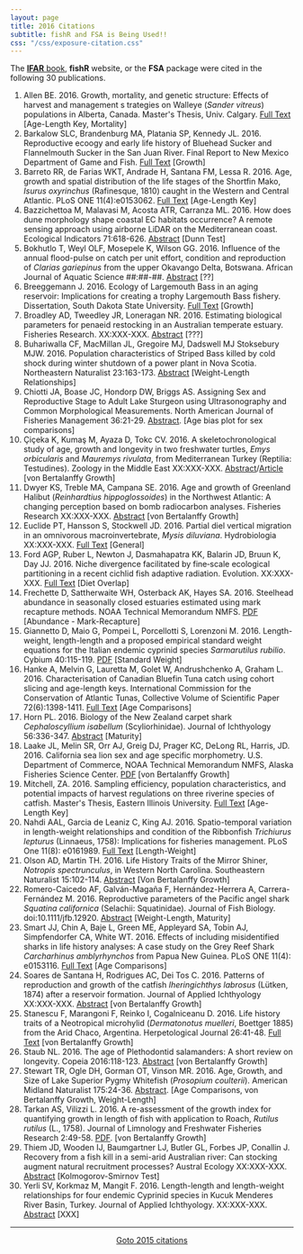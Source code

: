 ```yaml
---
layout: page
title: 2016 Citations
subtitle: fishR and FSA is Being Used!!
css: "/css/exposure-citation.css"
---
```


The [**IFAR** book](http://derekogle.com/IFAR/), **fishR** website, or the **FSA** package were cited in the following <span id="contact-div">30</span> publications.

1. Allen BE.  2016.  Growth, mortality, and genetic structure: Effects of harvest and management s
trategies on Walleye (*Sander vitreus*) populations in Alberta, Canada.  Master's Thesis, Univ. Calgary.  [Full Text](http://theses.ucalgary.ca/jspui/bitstream/11023/3004/3/ucalgary_2016_allen_brandon.pdf) [Age-Length Key, Mortality]
1. Barkalow SLC, Brandenburg MA, Platania SP, Kennedy JL.  2016.  Reproductive ecoogy and early life history of Bluehead Sucker and Flannelmouth Sucker in the San Juan River.  Final Report to New Mexico Department of Game and Fish.  [Full Text](http://www.wildlife.state.nm.us/download/conservation/share-with-wildlife/reports/2015/Reproductive-Ecology-and-Early-Life-History-of-Bluehead-Sucker-and-Flannelmouth-Sucker-in-San-Juan-River-_-American-Southwest-Ichthyological.pdf) [Growth]
1. Barreto RR, de Farias WKT, Andrade H, Santana FM, Lessa R.  2016.  Age, growth and spatial distribution of the life stages of the Shortfin Mako, *Isurus oxyrinchus* (Rafinesque, 1810) caught in the Western and Central Atlantic.  PLoS ONE 11(4):e0153062.  [Full Text](http://journals.plos.org/plosone/article?id=10.1371/journal.pone.0153062) [Age-Length Key]
1. Bazzichettoa M, Malavasi M, Acosta ATR, Carranza ML.  2016.  How does dune morphology shape coastal EC habitats occurrence? A remote sensing approach using airborne LiDAR on the Mediterranean coast.  Ecological Indicators 71:618-626.  [Abstract](http://www.sciencedirect.com/science/article/pii/S1470160X16304435) [Dunn Test]
1. Bokhutlo T, Weyl OLF, Mosepele K, Wilson GG.  2016.  Influence of the annual flood-pulse on catch per unit effort, condition and reproduction of *Clarias gariepinus* from the upper Okavango Delta, Botswana.  African Journal of Aquatic Science ##:##-##. [Abstract](http://www.tandfonline.com/doi/abs/10.2989/16085914.2016.1138279) [??]
1. Breeggemann J.  2016.  Ecology of Largemouth Bass in an aging reservoir: Implications for creating a trophy Largemouth Bass fishery. Dissertation, South Dakota State University.  [Full Text](http://openprairie.sdstate.edu/cgi/viewcontent.cgi?article=2069&context=etd) [Growth]
1. Broadley AD, Tweedley JR, Loneragan NR. 2016.  Estimating biological parameters for penaeid restocking in an Australian temperate estuary. Fisheries Research. XX:XXX-XXX. [Abstract](http://www.sciencedirect.com/science/article/pii/S0165783616303009) [???]
1. Buhariwalla CF, MacMillan JL, Gregoire MJ, Dadswell MJ Stoksebury MJW.  2016.  Population characteristics of Striped Bass killed by cold shock during winter shutdown of a power plant in Nova Scotia.  Northeastern Naturalist 23:163-173.  [Abstract](http://www.bioone.org/doi/abs/10.1656/045.023.0113) [Weight-Length Relationships]
1. Chiotti JA, Boase JC, Hondorp DW, Briggs AS.  Assigning Sex and Reproductive Stage to Adult Lake Sturgeon using Ultrasonography and Common Morphological Measurements.  North American Journal of Fisheries Management 36:21-29.  [Abstract](http://www.tandfonline.com/doi/abs/10.1080/02755947.2015.1103823).  [Age bias plot for sex comparisons]
1. Çiçeka K, Kumaş M, Ayaza D, Tokc CV.  2016.  A skeletochronological study of age, growth and longevity in two freshwater turtles, *Emys orbicularis* and *Mauremys rivulata*, from Mediterranean Turkey (Reptilia: Testudines).  Zoology in the Middle East XX:XXX-XXX.  [Abstract](http://www.tandfonline.com/doi/abs/10.1080/09397140.2016.1144277)/[Article](https://www.researchgate.net/publication/293827479_A_skeletochronological_study_of_age_growth_and_longevity_in_two_freshwater_turtles_Emys_orbicularis_and_Mauremys_rivulata_from_Mediterranean_Turkey_Reptilia_Testudines) [von Bertalanffy Growth]
1. Dwyer KS, Treble MA, Campana SE.  2016.  Age and growth of Greenland Halibut (*Reinhardtius hippoglossoides*) in the Northwest Atlantic: A changing perception based on bomb radiocarbon analyses.  Fisheries Research XX:XXX-XXX. [Abstract](http://www.sciencedirect.com/science/article/pii/S0165783616300169) [von Bertalanffy Growth]
1. Euclide PT, Hansson S, Stockwell JD.  2016.  Partial diel vertical migration in an omnivorous macroinvertebrate, *Mysis diluviana*.  Hydrobiologia XX:XXX-XXX.  [Full Text](http://link.springer.com/article/10.1007/s10750-016-2982-5) [General]
1. Ford AGP, Ruber L, Newton J, Dasmahapatra KK, Balarin JD, Bruun K, Day JJ.  2016.  Niche divergence facilitated by fine‐scale ecological partitioning in a recent cichlid fish adaptive radiation. Evolution. XX:XXX-XXX.  [Full Text](http://onlinelibrary.wiley.com/doi/10.1111/evo.13072/pdf) [Diet Overlap]
1. Frechette D, Sattherwaite WH, Osterback AK, Hayes SA.  2016.  Steelhead abundance in seasonally closed estuaries estimated using mark recapture methods.  NOAA Technical Memorandum NMFS.  [PDF](https://www.researchgate.net/profile/William_Satterthwaite/publication/299657318_Steelhead_abundance_in_seasonally_closed_estuaries_estimated_using_mark_recapture_methods/links/5703e62708ae13eb88b683e1.pdf) [Abundance - Mark-Recapture] 
1. Giannetto D, Maio G, Pompei L, Porcellotti S, Lorenzoni M.  2016.  Length-weight, length-length and a proposed empirical standard weight equations for the Italian endemic cyprinid species *Sarmarutilus rubilio*.  Cybium 40:115-119.  [PDF](https://www.researchgate.net/profile/Daniela_Giannetto/publication/303278340_Length-weight_length-length_and_a_proposed_empirical_standard_weight_equations_for_the_Italian_endemic_cyprinid_species_Sarmarutilus_rubilio/links/573ad3dc08ae9ace840e09a1.pdf)  [Standard Weight]
1. Hanke A, Melvin G, Lauretta M, Golet W, Andrushchenko A, Graham L.  2016.  Characterisation of Canadian Bluefin Tuna catch using cohort slicing and age-length keys.  International Commission for the Conservation of Atlantic Tunas, Collective Volume of Scientific Paper 72(6):1398-1411. [Full Text](https://www.iccat.int/Documents/CVSP/CV072_2016/n_6/CV072061398.pdf) [Age Comparisons]
1. Horn PL.  2016.  Biology of the New Zealand carpet shark *Cephaloscyllium isabellum* (Scyliorhinidae).  Journal of Ichthyology 56:336-347.  [Abstract](http://link.springer.com/article/10.1134/S0032945216030048) [Maturity]
1. Laake JL, Melin SR, Orr AJ, Greig DJ, Prager KC, DeLong RL, Harris, JD. 2016.  California sea lion sex and age specific morphometry. U.S. Department of Commerce, NOAA Technical Memorandum NMFS, Alaska Fisheries Science Center.  [PDF](http://www.afsc.noaa.gov/Publications/AFSC-TM/NOAA-TM-AFSC-312.pdf)  [von Bertalanffy Growth]
1. Mitchell, ZA.  2016.  Sampling efficiency, population characteristics, and potential impacts of harvest regulations on three riverine species of catfish.  Master's Thesis, Eastern Illinois University.  [Full Text](http://thekeep.eiu.edu/cgi/viewcontent.cgi?article=3492&context=theses) [Age-Length Key]
1. Nahdi AAL, Garcia de Leaniz C, King AJ.  2016.  Spatio-temporal variation in length-weight relationships and condition of the Ribbonfish *Trichiurus lepturus* (Linnaeus, 1758): Implications for fisheries management.  PLoS One 11(8): e0161989.  [Full Text](http://journals.plos.org/plosone/article?id=10.1371/journal.pone.0161989) [Length-Weight]
1. Olson AD, Martin TH.  2016.  Life History Traits of the Mirror Shiner, *Notropis spectrunculus*, in Western North Carolina.  Southeastern Naturalist 15:102-114.  [Abstract](http://www.bioone.org/doi/abs/10.1656/058.015.0108) [Von Bertalanffy Growth]
1. Romero-Caicedo AF, Galván-Magaña F, Hernández-Herrera A, Carrera-Fernández M.  2016. Reproductive parameters of the Pacific angel shark *Squatina californica* (Selachii: Squatinidae).  Journal of Fish Biology. doi:10.1111/jfb.12920.  [Abstract](http://onlinelibrary.wiley.com/doi/10.1111/jfb.12920/full) [Weight-Length, Maturity]
1. Smart JJ, Chin A, Baje L, Green ME, Appleyard SA, Tobin AJ, Simpfendorfer CA, White WT.  2016.  Effects of including misidentified sharks in life history analyses: A case study on the Grey Reef Shark *Carcharhinus amblyrhynchos* from Papua New Guinea. PLoS ONE 11(4): e0153116. [Full Text](http://journals.plos.org/plosone/article?id=10.1371/journal.pone.0153116) [Age Comparisons]
1. Soares de Santana H, Rodrigues AC, Dei Tos C.  2016.  Patterns of reproduction and growth of the catfish *Iheringichthys labrosus* (Lütken, 1874) after a reservoir formation.  Journal of Applied Ichthyology XX:XXX-XXX.  [Abstract](http://onlinelibrary.wiley.com/doi/10.1111/jai.13059/abstract;jsessionid=55A28F85C697F3BE7C4F8720364F8D77.f04t04) [von Bertalanffy Growth]
1. Stanescu F, Marangoni F, Reinko I, Cogalniceanu D.  2016.  Life history traits of a Neotropical microhylid (*Dermatonotus muelleri*, Boettger 1885) from the Arid Chaco, Argentina.  Herpetological Journal 26:41-48.  [Full Text](http://www.ingentaconnect.com/content/bhs/thj/2016/00000026/00000001/art00006?crawler=true) [von Bertalanffy Growth]
1. Staub NL.  2016.  The age of Plethodontid salamanders: A short review on longevity.  Copeia 2016:118-123. [Abstract](http://www.asihcopeiaonline.org/doi/abs/10.1643/OT-14-200) [von Bertalanffy Growth] 
1. Stewart TR, Ogle DH, Gorman OT, Vinson MR.  2016.  Age, Growth, and Size of Lake Superior Pygmy Whitefish (*Prosopium coulterii*).  American Midland Naturalist 175:24-36. [Abstract](http://www.bioone.org/doi/10.1674/amid-175-01-24-36.1).  [Age Comparisons, von Bertalanffy Growth, Weight-Length]
1. Tarkan AS, Vilizzi L.  2016.  A re-assessment of the growth index for quantifying growth in length of fish with application to Roach, *Rutilus rutilus* (L., 1758).  Journal of Limnology and Freshwater Fisheries Research 2:49-58.  [PDF](http://scholar.google.com/scholar_url?url=http://www.limnofish.org/article/download/5000127509/5000163990&hl=en&sa=X&scisig=AAGBfm2aCE3ZOH8I5CRXS40YGWKezUigDQ&nossl=1&oi=scholaralrt).  [von Bertalanffy Growth]
1. Thiem JD, Wooden IJ, Baumgartner LJ, Butler GL, Forbes JP, Conallin J.  Recovery from a fish kill in a semi-arid Australian river: Can stocking augment natural recruitment processes?  Austral Ecology XX:XXX-XXX.  [Abstract](http://onlinelibrary.wiley.com/doi/10.1111/aec.12424/full)  [Kolmogorov-Smirnov Test]
1. Yerli SV, Korkmaz M, Mangit F.  2016.  Length-length and length-weight relationships for four endemic Cyprinid species in Kucuk Menderes River Basin, Turkey.  Journal of Applied Ichthyology.  XX:XXX-XXX.  [Abstract](http://onlinelibrary.wiley.com/doi/10.1111/jai.13133/abstract) [XXX]

-----
<p style="text-align: center;"><a href="exposure-citations15.html">Goto 2015 citations</a></p>
